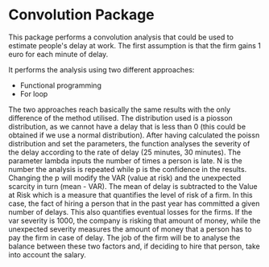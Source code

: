 # Convolution Package 
This package performs a convolution analysis that could be used to estimate people's delay at work. The first assumption is that the firm gains 1 euro for each minute of delay. 

It performs the analysis using two different approaches:
- Functional programming 
- For loop

The two approaches reach basically the same results with the only difference of the method utilised. 
The distribution used is a piosson distribution, as we cannot have a delay that is less than 0 (this could be obtained if we use a normal distribution).
After having calculated the poissn distribution and set the parameters, the function analyses the severity of the delay according to the rate of delay (25 minutes, 30 minutes). The parameter lambda inputs the number of times a person is late. N is the number the analysis is repeated while p is the confidence in the results. Changing the p will modify the VAR (value at risk) and the unexpected scarcity in turn (mean - VAR). 
The mean of delay is subtracted to the Value at Risk which is a measure that quantifies the level of risk of a firm. In this case, the fact of hiring a person that in the past year has committed a given number of delays. This also quantifies eventual losses for the firms. 
If the var severity is 1000, the company is risking that amount of money, while the unexpected severity measures the amount of money that a person has to pay the firm in case of delay. 
The job of the firm will be to analyse the balance between these two factors and, if deciding to hire that person, take into account the salary. 

